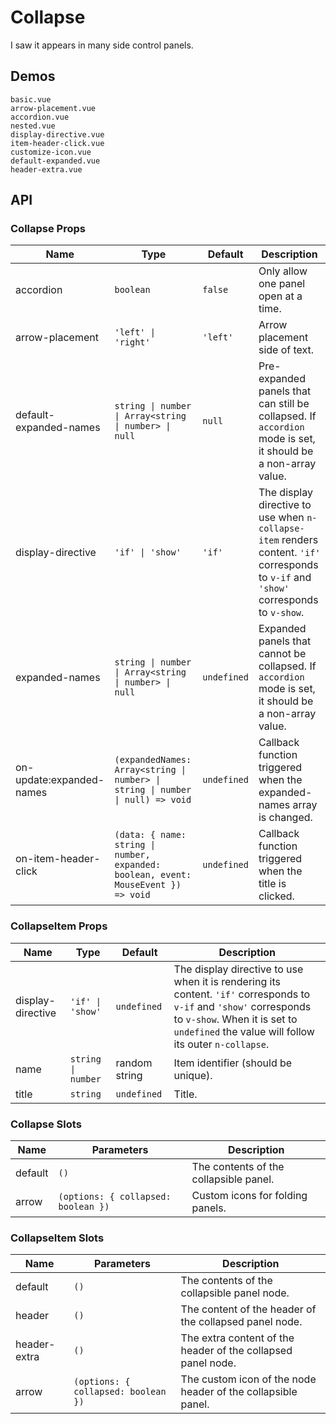 # Collapse

I saw it appears in many side control panels.

## Demos

```demo
basic.vue
arrow-placement.vue
accordion.vue
nested.vue
display-directive.vue
item-header-click.vue
customize-icon.vue
default-expanded.vue
header-extra.vue
```

## API

### Collapse Props

| Name | Type | Default | Description |
| --- | --- | --- | --- |
| accordion | `boolean` | `false` | Only allow one panel open at a time. |
| arrow-placement | `'left' \| 'right'` | `'left'` | Arrow placement side of text. |
| default-expanded-names | `string \| number \| Array<string \| number> \| null` | `null` | Pre-expanded panels that can still be collapsed. If `accordion` mode is set, it should be a non-array value. |
| display-directive | `'if' \| 'show'` | `'if'` | The display directive to use when `n-collapse-item` renders content. `'if'` corresponds to `v-if` and `'show'` corresponds to `v-show`. |
| expanded-names | `string \| number \| Array<string \| number> \| null` | `undefined` | Expanded panels that cannot be collapsed. If `accordion` mode is set, it should be a non-array value. |
| on-update:expanded-names | `(expandedNames: Array<string \| number> \| string \| number \| null) => void` | `undefined` | Callback function triggered when the expanded-names array is changed. |
| on-item-header-click | `(data: { name: string \| number, expanded: boolean, event: MouseEvent }) => void` | `undefined` | Callback function triggered when the title is clicked. |

### CollapseItem Props

| Name | Type | Default | Description |
| --- | --- | --- | --- |
| display-directive | `'if' \| 'show'` | `undefined` | The display directive to use when it is rendering its content. `'if'` corresponds to `v-if` and `'show'` corresponds to `v-show`. When it is set to `undefined` the value will follow its outer `n-collapse`. |
| name | `string \| number` | random string | Item identifier (should be unique). |
| title | `string` | `undefined` | Title. |

### Collapse Slots

| Name | Parameters | Description |
| --- | --- | --- |
| default | `()` | The contents of the collapsible panel. |
| arrow | `(options: { collapsed: boolean })` | Custom icons for folding panels. |

### CollapseItem Slots

| Name | Parameters | Description |
| --- | --- | --- |
| default | `()` | The contents of the collapsible panel node. |
| header | `()` | The content of the header of the collapsed panel node. |
| header-extra | `()` | The extra content of the header of the collapsed panel node. |
| arrow | `(options: { collapsed: boolean })` | The custom icon of the node header of the collapsible panel. |
